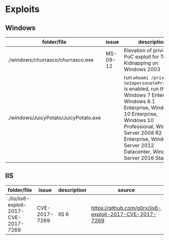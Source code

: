 # Exploits

## Windows

| folder/file | issue | description |source|
| -----------|--------|-------------|-----|
| ./windows/churrasco/churrasco.exe| MS-09-12 | Elevation of privileges PoC exploit for Token Kidnapping on Windows 2003 | https://github.com/Re4son/Churrasco|
| ./windows/JuicyPotato/JuicyPotato.exe | | run `whoami /priv`; when `SeImpersonatePrivilege` is enabled, run this; Windows 7 Enterprise, Windows 8.1 Enterprise, Windows 10 Enterprise, Windows 10 Professional, Windows Server 2008 R2 Enterprise, Windows Server 2012 Datacenter, Windows Server 2016 Standard | https://github.com/ohpe/juicy-potato https://github.com/ohpe/juicy-potato/releases https://github.com/ohpe/juicy-potato/blob/master/CLSID/README.md|


 ## IIS
| folder/file | issue | description |source|
| -----------|--------|-------------|------|
| ./iis/iis6-exploit-2017-CVE-2017-7269 | CVE-2017-7269 | IIS 6 | https://github.com/g0rx/iis6-exploit-2017-CVE-2017-7269 |
